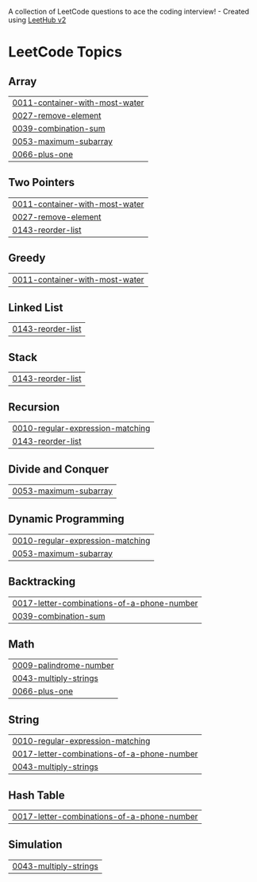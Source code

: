 A collection of LeetCode questions to ace the coding interview! - Created using [LeetHub v2](https://github.com/arunbhardwaj/LeetHub-2.0)
<!---LeetCode Topics Start-->
# LeetCode Topics
## Array
|  |
| ------- |
| [0011-container-with-most-water](https://github.com/ReevaShenoy/LeetCode-Prep/tree/master/0011-container-with-most-water) |
| [0027-remove-element](https://github.com/ReevaShenoy/LeetCode-Prep/tree/master/0027-remove-element) |
| [0039-combination-sum](https://github.com/ReevaShenoy/LeetCode-Prep/tree/master/0039-combination-sum) |
| [0053-maximum-subarray](https://github.com/ReevaShenoy/LeetCode-Prep/tree/master/0053-maximum-subarray) |
| [0066-plus-one](https://github.com/ReevaShenoy/LeetCode-Prep/tree/master/0066-plus-one) |
## Two Pointers
|  |
| ------- |
| [0011-container-with-most-water](https://github.com/ReevaShenoy/LeetCode-Prep/tree/master/0011-container-with-most-water) |
| [0027-remove-element](https://github.com/ReevaShenoy/LeetCode-Prep/tree/master/0027-remove-element) |
| [0143-reorder-list](https://github.com/ReevaShenoy/LeetCode-Prep/tree/master/0143-reorder-list) |
## Greedy
|  |
| ------- |
| [0011-container-with-most-water](https://github.com/ReevaShenoy/LeetCode-Prep/tree/master/0011-container-with-most-water) |
## Linked List
|  |
| ------- |
| [0143-reorder-list](https://github.com/ReevaShenoy/LeetCode-Prep/tree/master/0143-reorder-list) |
## Stack
|  |
| ------- |
| [0143-reorder-list](https://github.com/ReevaShenoy/LeetCode-Prep/tree/master/0143-reorder-list) |
## Recursion
|  |
| ------- |
| [0010-regular-expression-matching](https://github.com/ReevaShenoy/LeetCode-Prep/tree/master/0010-regular-expression-matching) |
| [0143-reorder-list](https://github.com/ReevaShenoy/LeetCode-Prep/tree/master/0143-reorder-list) |
## Divide and Conquer
|  |
| ------- |
| [0053-maximum-subarray](https://github.com/ReevaShenoy/LeetCode-Prep/tree/master/0053-maximum-subarray) |
## Dynamic Programming
|  |
| ------- |
| [0010-regular-expression-matching](https://github.com/ReevaShenoy/LeetCode-Prep/tree/master/0010-regular-expression-matching) |
| [0053-maximum-subarray](https://github.com/ReevaShenoy/LeetCode-Prep/tree/master/0053-maximum-subarray) |
## Backtracking
|  |
| ------- |
| [0017-letter-combinations-of-a-phone-number](https://github.com/ReevaShenoy/LeetCode-Prep/tree/master/0017-letter-combinations-of-a-phone-number) |
| [0039-combination-sum](https://github.com/ReevaShenoy/LeetCode-Prep/tree/master/0039-combination-sum) |
## Math
|  |
| ------- |
| [0009-palindrome-number](https://github.com/ReevaShenoy/LeetCode-Prep/tree/master/0009-palindrome-number) |
| [0043-multiply-strings](https://github.com/ReevaShenoy/LeetCode-Prep/tree/master/0043-multiply-strings) |
| [0066-plus-one](https://github.com/ReevaShenoy/LeetCode-Prep/tree/master/0066-plus-one) |
## String
|  |
| ------- |
| [0010-regular-expression-matching](https://github.com/ReevaShenoy/LeetCode-Prep/tree/master/0010-regular-expression-matching) |
| [0017-letter-combinations-of-a-phone-number](https://github.com/ReevaShenoy/LeetCode-Prep/tree/master/0017-letter-combinations-of-a-phone-number) |
| [0043-multiply-strings](https://github.com/ReevaShenoy/LeetCode-Prep/tree/master/0043-multiply-strings) |
## Hash Table
|  |
| ------- |
| [0017-letter-combinations-of-a-phone-number](https://github.com/ReevaShenoy/LeetCode-Prep/tree/master/0017-letter-combinations-of-a-phone-number) |
## Simulation
|  |
| ------- |
| [0043-multiply-strings](https://github.com/ReevaShenoy/LeetCode-Prep/tree/master/0043-multiply-strings) |
<!---LeetCode Topics End-->
